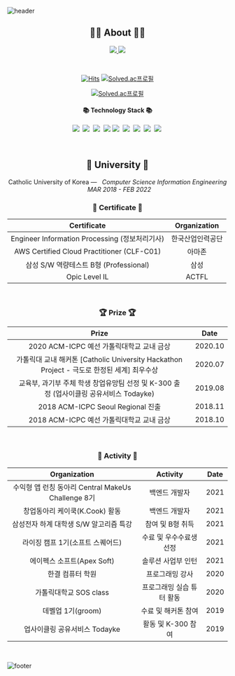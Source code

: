![header](https://capsule-render.vercel.app/api?type=slice&color=30A9DE&height=60&section=header)

<div align=center>
 
 <h2 align="center">👨‍💻 About 👨‍💻</h2>
<p align="center">
    <a href="https://vividswan.github.io/">
        <img src="http://img.shields.io/badge/-Tech%20blog-black?style=flat-square&logo=github&link=https://vividswan.github.io"/>
    </a>
    <a href="https://vividswan.github.io/about.html">
        <img src="https://img.shields.io/badge/-about%20me-blue"/>
    </a>
</p>
<br> 

[![Hits](https://hits.seeyoufarm.com/api/count/incr/badge.svg?url=https%3A%2F%2Fgithub.com%2Fvividswan&count_bg=%2379C83D&title_bg=%23555555&icon=&icon_color=%23E7E7E7&title=hits&edge_flat=false)](https://hits.seeyoufarm.com)
[![Solved.ac프로필](http://mazassumnida.wtf/api/mini/generate_badge?boj=vividswan)](https://solved.ac/vividswan) 
 
[![Solved.ac프로필](http://mazassumnida.wtf/api/v2/generate_badge?boj=vividswan)](https://solved.ac/vividswan)
 
<h4 align="center">📚 Technology Stack 📚</h4> 
<p align="center">
  <img src="https://img.shields.io/badge/-JAVA-orange"/>&nbsp
  <img src="https://img.shields.io/badge/-Spring-yellow"/>&nbsp
  <img src="https://img.shields.io/badge/-SpringBoot-navy"/>&nbsp
  <img src="https://img.shields.io/badge/-JPA-blue"/>
  <img src="https://img.shields.io/badge/-MySQL-blue"/>&nbsp
  <img src="https://img.shields.io/badge/-Vuejs-yellow"/>&nbsp
   <img src="https://img.shields.io/badge/-Vuex-red"/>&nbsp
  <img src="https://img.shields.io/badge/-AWS-black"/>&nbsp
  <img src="https://img.shields.io/badge/-Swagger-navy"/>&nbsp
 </p>



</div>
<div align="center">
<br>
<h2 align="center">🏫 University 🏫</h2>
<p align="center">
Catholic University of Korea —  &nbsp; <em>Computer Science Information Engineering &nbsp;   MAR  2018 - FEB  2022</em>
</p>   

<h3 align="center"> 📕 Certificate 📕</h3>

|Certificate|Organization|
|:---:|:---:|
|Engineer Information Processing (정보처리기사)|한국산업인력공단|
|AWS Certified Cloud Practitioner (CLF-C01)|아마존|
|삼성 S/W 역량테스트 B형 (Professional)|삼성|
|Opic Level IL|ACTFL|

<br>

<h3 align="center"> 🏆 Prize 🏆</h3>

|Prize|Date|
|:---:|:---:|
|2020 ACM-ICPC 예선 가톨릭대학교 교내 금상|2020.10|
|가톨릭대 교내 해커톤 [Catholic University Hackathon Project - 극도로 한정된 세계] 최우수상|2020.07|
|교육부, 과기부 주체 학생 창업유망팀 선정 및 K-300 출정 (업사이클링 공유서비스 Todayke)|2019.08|
|2018 ACM-ICPC Seoul Regional 진출|2018.11|
|2018 ACM-ICPC 예선 가톨릭대학교 교내 금상|2018.10|


<br>
 
 
<h3 align="center"> 🧩 Activity 🧩</h3>

|Organization|Activity|Date|
|:---:|:---:|:---:|
|수익형 앱 런칭 동아리 Central MakeUs Challenge 8기|백엔드 개발자|2021|
|창업동아리 케이쿡(K.Cook) 활동|백엔드 개발자|2021|
|삼성전자 하계 대학생 S/W 알고리즘 특강|참여 및 B형 취득|2021|
|라이징 캠프 1기(소프트 스퀘어드)|수료 및 우수수료생 선정|2021|
|에이펙스 소프트(Apex Soft)|솔루션 사업부 인턴|2021|
|한결 컴퓨터 학원|프로그래밍 강사|2020|
|가톨릭대학교 SOS class|프로그래밍 실습 튜터 활동|2020|
|데벨업 1기(groom)|수료 및 해커톤 참여|2019|
|업사이클링 공유서비스 Todayke|활동 및 K-300 참여|2019|

 
 <br>
 
</div>

<!--
**vividswan/vividswan** is a ✨ _special_ ✨ repository because its `README.md` (this file) appears on your GitHub profile.

Here are some ideas to get you started:

- 🔭 I’m currently working on …
- 🌱 I’m currently learning …
- 👯 I’m looking to collaborate on …
- 🤔 I’m looking for help with …
- 💬 Ask me about …
- 📫 How to reach me: …
- 😄 Pronouns: …
- ⚡ Fun fact: …
-->

![footer](https://capsule-render.vercel.app/api?type=slice&color=EFDC05&height=40&section=footer)
